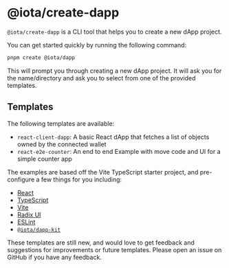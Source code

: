 # @iota/create-dapp

`@iota/create-dapp` is a CLI tool that helps you to create a new dApp project.

You can get started quickly by running the following command:

```bash
pnpm create @iota/dapp
```

This will prompt you through creating a new dApp project. It will ask you for the name/directory and
ask you to select from one of the provided templates.

## Templates

The following templates are available:

-   `react-client-dapp`: A basic React dApp that fetches a list of objects owned by the connected
    wallet
-   `react-e2e-counter`: An end to end Example with move code and UI for a simple counter app

The examples are based off the Vite TypeScript starter project, and pre-configure a few things for
you including:

-   [React](https://react.dev/)
-   [TypeScript](https://www.typescriptlang.org/)
-   [Vite](https://vitejs.dev/)
-   [Radix UI](https://www.radix-ui.com/)
-   [ESLint](https://eslint.org/)
-   [`@iota/dapp-kit`](https://sdk.mystenlabs.com/dapp-kit)

These templates are still new, and would love to get feedback and suggestions for improvements or
future templates. Please open an issue on GitHub if you have any feedback.
